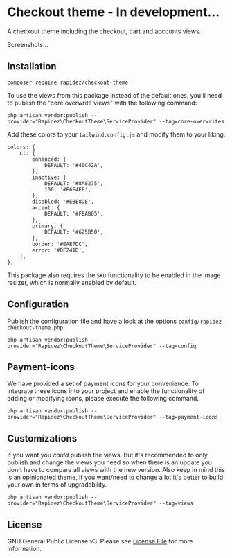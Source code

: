 # Checkout theme - In development...

A checkout theme including the checkout, cart and accounts views.

Screenshots...

## Installation

```
composer require rapidez/checkout-theme
```

To use the views from this package instead of the default ones, you'll need to publish the "core overwrite views" with the following command:
```
php artisan vendor:publish --provider="Rapidez\CheckoutTheme\ServiceProvider" --tag=core-overwrites
```

Add these colors to your `tailwind.config.js` and modify them to your liking:
```
colors: {
    ct: {
        enhanced: {
            DEFAULT: '#40C42A',
        },
        inactive: {
            DEFAULT: '#8A8275',
            100: '#F6F4EE',
        },
        disabled: '#EBE8DE',
        accent: {
            DEFAULT: '#FEAB05',
        },
        primary: {
            DEFAULT: '#625B50',
        },
        border: '#EAE7DC',
        error: '#DF241D',
    },
},
```

This package also requires the `SKU` functionality to be enabled in the image resizer, which is normally enabled by default.

## Configuration

Publish the configuration file and have a look at the options `config/rapidez-checkout-theme.php`
```
php artisan vendor:publish --provider="Rapidez\CheckoutTheme\ServiceProvider" --tag=config
```

## Payment-icons

We have provided a set of payment icons for your convenience. To integrate these icons into your project and enable the functionality of adding or modifying icons, please execute the following command.
```
php artisan vendor:publish --provider="Rapidez\CheckoutTheme\ServiceProvider" --tag=payment-icons
```

## Customizations

If you want you *could* publish the views. But it's recommended to only publish and change the views you need so when there is an update you don't have to compare all views with the new version. Also keep in mind this is an opinionated theme, if you want/need to change a lot it's better to build your own in terms of upgradability.
```
php artisan vendor:publish --provider="Rapidez\CheckoutTheme\ServiceProvider" --tag=views
```

## License

GNU General Public License v3. Please see [License File](LICENSE) for more information.
